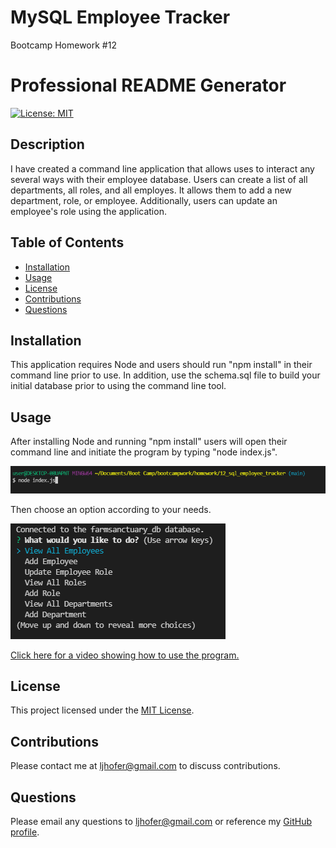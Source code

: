 # MySQL Employee Tracker
Bootcamp Homework #12

# Professional README Generator
[![License: MIT](https://img.shields.io/badge/License-MIT-yellow.svg)](https://opensource.org/licenses/MIT)

## Description 
I have created a command line application that allows uses to interact any several ways with their employee database. Users can create a list of all departments, all roles, and all employes. It allows them to add a new department, role, or employee. Additionally, users can update an employee's role using the application.  
    
## Table of Contents

- [Installation](#installation)
- [Usage](#usage)
- [License](#license)
- [Contributions](#contributions)
- [Questions](#questions)

## Installation
This application requires Node and users should run "npm install" in their command line prior to use. In addition, use the schema.sql file to build your initial database prior to using the command line tool. 

## Usage
After installing Node and running "npm install" users will open their command line and initiate the program by typing "node index.js". 
<!-- Change this with shot of this program -->
![Picture of inital command line entry](./assets/initialcommandline.png)

Then choose an option according to your needs. 

<!-- Change this with shot of this program -->
![Picture of first question in the command line](./assets/questions.png)

<!-- Change this with a video of this program -->
[Click here for a video showing how to use the program.](https://drive.google.com/file/d/15V4Y7_4i3g3oB9Sifq2Elmjk4v4ALOM8/view)

## License
This project licensed under the [MIT License](https://opensource.org/licenses/MIT).

## Contributions
Please contact me at <ljhofer@gmail.com> to discuss contributions.

## Questions
Please email any questions to <ljhofer@gmail.com> or reference my [GitHub profile](https://github.com/ljhofer). 
